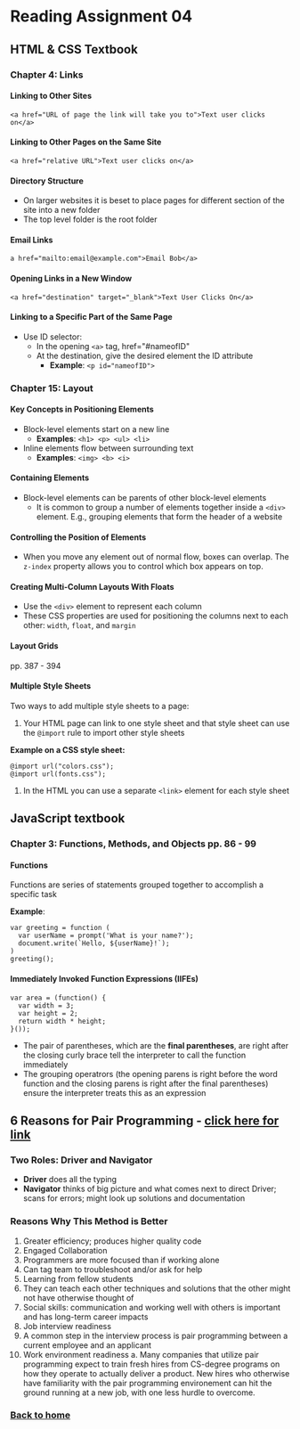 # Reading Assignment 04 

## HTML & CSS Textbook

### **Chapter 4: Links**

#### Linking to Other Sites

```
<a href="URL of page the link will take you to">Text user clicks on</a>
```

#### Linking to Other Pages on the Same Site

```
<a href="relative URL">Text user clicks on</a>
```

#### Directory Structure

* On larger websites it is beset to place pages for different section of the site into a new folder
* The top level folder is the root folder

#### Email Links

```
a href="mailto:email@example.com">Email Bob</a>
```

#### Opening Links in a New Window

```
<a href="destination" target="_blank">Text User Clicks On</a>
```

#### Linking to a Specific Part of the Same Page

* Use ID selector:
  * In the opening `<a>` tag, href="#nameofID"
  * At the destination, give the desired element the ID attribute
    * **Example**: `<p id="nameofID">`

### **Chapter 15: Layout**

#### Key Concepts in Positioning Elements

* Block-level elements start on a new line
  * **Examples**: `<h1> <p> <ul> <li>`
* Inline elements flow between surrounding text
  * **Examples**: `<img> <b> <i>`

#### Containing Elements

* Block-level elements can be parents of other block-level elements
  * It is common to group a number of elements together inside a `<div>` element. E.g., grouping elements that form the header of a website

#### Controlling the Position of Elements

* When you move any element out of normal flow, boxes can overlap. The `z-index` property allows you to control which box appears on top.

#### Creating Multi-Column Layouts With Floats

* Use the `<div>` element to represent each column
* These CSS properties are used for positioning the columns next to each other: `width`, `float`, and `margin`

#### Layout Grids

pp. 387 - 394

#### Multiple Style Sheets

Two ways to add multiple style sheets to a page:

1. Your HTML page can link to one style sheet and that style sheet can use the `@import` rule to import other style sheets
  
  **Example on a CSS style sheet:**

  ```
  @import url("colors.css");
  @import url(fonts.css");
  ```

1. In the HTML you can use a separate `<link>` element for each style sheet

## JavaScript textbook

### **Chapter 3: Functions, Methods, and Objects pp. 86 - 99**

#### Functions

Functions are series of statements grouped together to accomplish a specific task

**Example**:

```
var greeting = function (
  var userName = prompt('What is your name?');
  document.write(`Hello, ${userName}!`);
)
greeting();
```

#### Immediately Invoked Function Expressions (IIFEs)

```
var area = (function() {
  var width = 3;
  var height = 2;
  return width * height;
}());
```

* The pair of parentheses, which are the **final parentheses**, are right after the closing curly brace tell the interpreter to call the function immediately
* The grouping operatrors (the opening parens is right before the word function and the closing parens is right after the final parentheses) ensure the interpreter treats this as an expression

## 6 Reasons for Pair Programming - [click here for link](https://www.codefellows.org/blog/6-reasons-for-pair-programming/)

### Two Roles: Driver and Navigator

* **Driver** does all the typing
* **Navigator** thinks of big picture and what comes next to direct Driver; scans for errors; might look up solutions and documentation

### Reasons Why This Method is Better

1. Greater efficiency; produces higher quality code
1. Engaged Collaboration
  1. Programmers are more focused than if working alone
  1. Can tag team to troubleshoot and/or ask for help
1. Learning from fellow students
  1. They can teach each other techniques and solutions that the other might not have otherwise thought of
1. Social skills: communication and working well with others is important and has long-term career impacts
1. Job interview readiness
  1. A common step in the interview process is pair programming between a current employee and an applicant
1. Work environment readiness
  a. Many companies that utilize pair programming expect to train fresh hires from CS-degree programs on how they operate to actually deliver a product. New hires who otherwise have familiarity with the pair programming environement can hit the ground running at a new job, with one less hurdle to overcome.

### [Back to home](https://dcalhoun286.github.io/reading-notes/)
